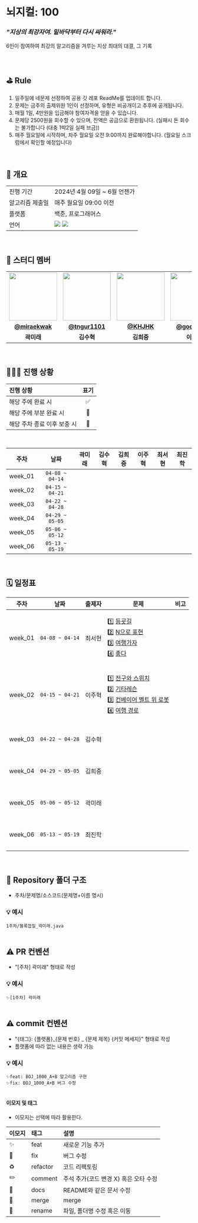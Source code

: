 # 뇌지컬: 100 
### _"지상의 최강자여. 밑바닥부터 다시 싸워라."_
6인이 참여하여 최강의 알고리즘을 겨루는 지상 최대의 대결, 그 기록

<br/>

## ⛳️ Rule
1. 일주일에 네문제 선정하여 공용 깃 레포 ReadMe를 업데이트 합니다.
2. 문제는 금주의 출제위원 1인이 선정하며, 유형은 비공개이고 추후에 공개됩니다.
3. 매월 1일, 4만원을 입금해야 참여자격을 얻을 수 있습니다.
4. 문제당 2500원을 회수할 수 있으며, 잔액은 공금으로 환원됩니다. (실패시 돈 회수는 불가합니다 (대충 1박2일 실패 브금))
5. 매주 월요일에 시작하며, 차주 월요일 오전 9:00까지 완료해야합니다. (월요일 스크럼에서 확인할 예정입니다)

<br/>

## 📇 개요
<table>
  <tr>
    <td>진행 기간</td>
    <td>2024년 4월 09일 ~ 6월 언젠가 </td>
  </tr>
  
  <tr>
    <td>알고리즘 제출일</td>
    <td>매주 월요일 09:00 이전 </td>
  </tr>
  <tr>
    <td>플랫폼</td>
    <td>백준, 프로그래머스</td>
  </tr>
  <tr>
    <td>언어</td>
    <td><img src="https://img.shields.io/badge/Java-007396.svg?&style=for-the-badge&logo=Java&logoColor=white"> <img src="https://img.shields.io/badge/python-3670A0?style=for-the-badge&logo=python&logoColor=ffdd54"> 
  </tr>
</table>

<br/>

## 🌈 스터디 멤버

<table>
 <tr>
    <td align="center"><img src="https://avatars.githubusercontent.com/u/62375220?v=4" width="130px;" alt=""></td>
    <td align="center"><img src="https://avatars.githubusercontent.com/u/39721753?v=4" width="130px;" alt=""></td>
    <td align="center"><img src="https://avatars.githubusercontent.com/u/86724344?v=4" width="130px;" alt=""></td>
    <td align="center"><img src="https://avatars.githubusercontent.com/u/59328108?v=4" width="130px;" alt=""></td>
    <td align="center"><img src="https://avatars.githubusercontent.com/u/89832538?v=4" width="130px;" alt=""></td>
    <td align="center"><img src="https://avatars.githubusercontent.com/u/61686603?v=4" width="130px;" alt=""></td>
  </tr>
  <tr>
    <td align="center"><a href="https://github.com/miraekwak"><b>@miraekwak</b></a></td>
    <td align="center"><a href="https://github.com/tngur1101"><b>@tngur1101</b></a></td>
    <td align="center"><a href="https://github.com/KHJHK"><b>@KHJHK</b></a></td>
    <td align="center"><a href="https://github.com/godjuhyuk"><b>@godjuhyuk</b></a></td>
    <td align="center"><a href="https://github.com/cheshireHYUN"><b>@cheshireHYUN</b></a></td>
    <td align="center"><a href="https://github.com/Ratatou2"><b>@Ratatou2</b></a></td>
  </tr>
  <tr>
    <td align="center"><b>곽미래</b></td>
    <td align="center"><b>김수혁</b></td>
    <td align="center"><b>김희중</b></td>
    <td align="center"><b>이주혁</b></td>
    <td align="center"><b>최서현</b></td>
    <td align="center"><b>최진학</b></td>
  </tr>
</table>

<br/>

## 🧑🏻‍💻 진행 상황

| 진행 상황            | 표기 |
|:-----------------|:--:|
| 해당 주에 완료 시       | ✅  |
| 해당 주에 부분 완료 시    | 🔢 |
| 해당 주차 종료 이후 보충 시 | 🔺 |

<br>

|   주차    |      날짜       | 곽미래  | 김수혁 | 김희중 | 이주혁 | 최서현 | 최진학 | 
|:-------:|:-------------:|:----:|:---:|:----:|:---:|:---:|:---:|
| week_01 | `04-08 ~ 04-14` |  |  |  |  |  |  |
| week_02 | `04-15 ~ 04-21` |  |  |  |  |  |  | 
| week_03 | `04-22 ~ 04-28` |  |  |  |  |  |  | 
| week_04 | `04-29 ~ 05-05` |  |  |  |  |  |  | 
| week_05 | `05-06 ~ 05-12` |  |  |  |  |  |  |
| week_06 | `05-13 ~ 05-19` |  |  |  |  |  |  |

<br/>


## 🗓 일정표

| 주차 | 날짜 |   출제자    |                                                                                                                                                                                        문제                                                                                                                                                                                        | 비고 |
|:---:|:---:|:----------:|:--------------------------------------------------------------------------------------------------------------------------------------------------------------------------------------------------------------------------------------------------------------------------------------------------------------------------------------------------------------------------------:|:---:|
| week_01 | `04-08 ~ 04-14` | 최서현 |         <p align=left> 1️⃣ [등굣길](https://school.programmers.co.kr/learn/courses/30/lessons/42898) <br> 2️⃣ [N으로 표현](https://school.programmers.co.kr/learn/courses/30/lessons/42895) <br> 3️⃣ [여행가자](https://www.acmicpc.net/problem/1976) <br> 4️⃣ [좋다](https://www.acmicpc.net/problem/1253) </p>   | <br><br><br><br> |
| week_02 | `04-15 ~ 04-21` | 이주혁 |          <p align=left>          <p align=left> 1️⃣ [전구와 스위치](https://school.programmers.co.kr/learn/courses/30/lessons/43164) <br> 2️⃣ [기타레슨](https://www.acmicpc.net/problem/2343) <br> 3️⃣ [컨베이어 벨트 위 로봇](https://www.acmicpc.net/problem/2343) <br> 4️⃣ [여행 경로](https://school.programmers.co.kr/learn/courses/30/lessons/43164) </p>   </p>           | <br><br><br><br> |
| week_03 | `04-22 ~ 04-28` | 김수혁 |          <p align=left> </p>           | <br><br><br><br> |
| week_04 | `04-29 ~ 05-05` | 김희중 |          <p align=left> </p>           | <br><br><br><br> |
| week_05 | `05-06 ~ 05-12` | 곽미래 |          <p align=left> </p>           | <br><br><br><br> |
| week_06 | `05-13 ~ 05-19` | 최진학 |          <p align=left> </p>           | <br><br><br><br> |

<br/>


## 📁 Repository 폴더 구조

- 주차/문제명/소스코드(문제명+이름 명시)

### 💡 예시

`1주차/블록껍질_곽미래.java`
<br/>
<br/>

## ⚠️ PR 컨벤션

- "[주차] 곽미래" 형태로 작성

### 💡 예시

`✨[1주차] 곽미래`
<br/>
<br/>

## ⚠️ commit 컨벤션

- "{태그}: {플랫폼}_{문제 번호} _ {문제 제목} {커밋 메세지}" 형태로 작성
- 플랫폼에 따라 없는 내용은 생략 가능

### 💡 예시

`✨feat: BOJ_1000_A+B 알고리즘 구현`<br/>
`✨fix: BOJ_1000_A+B 버그 수정`
<br/>
<br/>

#### 이모지 및 태그

- 이모지는 선택에 따라 활용한다.

| 이모지 | 태그       | 설명                      |
|:----|:---------|:------------------------|
| ✨   | feat     | 새로운 기능 추가               |
| 🐛  | fix      | 버그 수정                   |
| ♻️  | refactor | 코드 리팩토링                 |
| ✏️  | comment  | 주석 추가(코드 변경 X) 혹은 오타 수정 |
| 📝  | docs     | README와 같은 문서 수정        |
| 🔀  | merge    | merge                   |
| 🚚  | rename   | 파일, 폴더명 수정 혹은 이동        |

<br/>
